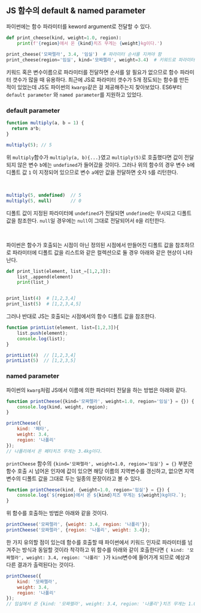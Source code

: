 ## JS 함수의 default & named parameter 

파이썬에는 함수 파라미터를 keword argument로 전달할 수 있다.

```python
def print_cheese(kind, weight=1.0, region):
    print(f'{region}에서 온 {kind}치즈 무게는 {weight}kg이다.')
    
print_cheese('모짜렐라', 3.4, '임실')  # 파라미터 순서를 지켜야 함
print_cheese(region='임실', kind='모짜렐라', weight=3.4)  # 키워드로 파라미터를 전달하므로 순서를 지키지 않아도 됨.
```

키워드 혹은 변수이름으로 파라미터를 전달하면 순서를 알 필요가 없으므로 함수 파라미터 갯수가 많을 때 유용하다. 최근에 JS로 파라미터 갯수가 5개 정도되는 함수를 만든 적이 있었는데 JS도 파이썬의 `kwargs`같은 걸 제공해주는지 찾아보았다. ES6부터 `default parameter` 와 `named parameter`를 지원하고 있었다.

### default parameter
```javascript
function multiply(a, b = 1) {
  return a*b;
}

multiply(5); // 5
```

위 `multiply`함수가 `multiply(a, b){...}`였고 `multiply(5)`로 호출했다면 값이 전달되지 않은 변수 `b`에는 `undefined`가 들어갔을 것이다. 그러나 위의 함수의 경우 변수 `b`에 디폴트 값 `1` 이 지정되어 있으므로 변수 `a`에만 값을 전달하면 숫자 `5`를 리턴한다.

<br>

```javascript
multiply(5, undefined)  // 5
multiply(5, null)       // 0
```
디폴트 값이 지정된 파라미터에 `undefined`가 전달되면 `undefined`는 무시되고 디폴트 값을 참조한다. `null`일 경우에는 `null`이 그대로 전달되어서 `0`을 리턴한다.


<br>

파이썬은 함수가 호출되는 시점이 아닌 정의된 시점에서 만들어진 디폴트 값을 참조하므로 파라미터에 디폴트 값을 리스트와 같은 컬렉션으로 둘 경우 아래와 같은 현상이 나타난다. 
```python
def print_list(element, list_=[1,2,3]):
    list_.append(element)
    print(list_)


print_list(4)  # [1,2,3,4]
print_list(5)  # [1,2,3,4,5]
```

그러나 반대로 JS는 호출되는 시점에서의 함수 디폴트 값을 참조한다.
```javascript
function printList(element, list=[1,2,3]){
    list.push(element);
    console.log(list);
}

printList(4)  // [1,2,3,4]
printList(5)  // [1,2,3,5]
```

### named parameter
파이썬의 `kwarg`처럼 JS에서 이름에 의한 파라미터 전달을 하는 방법은 아래와 같다.
```javascript
function printCheese({kind='모짜렐라', weight=1.0, region='임실'} = {}) {
    console.log(kind, weight, region);
}

printCheese({
    kind: '페타',
    weight: 3.4,
    region: '나폴리'
});
// 나폴리에서 온 페타치즈 무게는 3.4kg이다.
```
`printCheese` 함수의 `{kind='모짜렐라', weight=1.0, region='임실'} = {}` 부분은 함수 호출 시 넘어온 인자에 값이 있으면 해당 이름의 지역변수를 갱신하고, 없으면 지역변수의 디폴트 값을 그대로 두는 일종의 문장이라고 볼 수 있다.
<br>



```javascript
function printCheese(kind, {weight=1.0, region='임실'} = {}) {
    console.log(`${region}에서 온 ${kind}치즈 무게는 ${weight}kg이다.`);
}
```

위 함수를 호출하는 방법은 아래와 같을 것이다.
```javascript
printCheese('모짜렐라', {weight: 3.4, region: '나폴리'});
printCheese('모짜렐라', {region: '나폴리', weight: 3.4});
```
한 가지 유의할 점이 있는데 함수를 호출할 때 파이썬에서 키워드 인자로 파라미터를 넘겨주는 방식과 동일할 것이라 착각하고 위 함수를 아래와 같이 호출한다면 `{
    kind: '모짜렐라',
    weight: 3.4,
    region: '나폴리'
}`가 `kind`변수에 들어가게 되므로 예상과 다른 결과가 출력된다는 것이다. 
```javascript
printCheese({
    kind: '모짜렐라',
    weight: 3.4,
    region: '나폴리'
});  
// 임실에서 온 {kind: '모짜렐라', weight: 3.4, region: '나폴리'}치즈 무게는 1.0kg이다.
```
